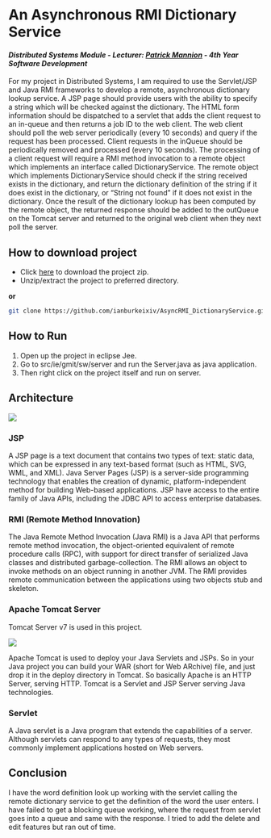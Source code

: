 # An Asynchronous RMI Dictionary Service
#### *Distributed Systems Module - Lecturer: [Patrick Mannion]() - 4th Year Software Development*
For my project in Distributed Systems, I am required to use the Servlet/JSP and Java RMI frameworks to develop a remote, asynchronous dictionary lookup service. A JSP page should provide users with the ability to specify a string which will be checked against the dictionary. The HTML form information should be dispatched to a servlet that adds the client request to an in-queue and then returns a job ID to the web client. The web client should poll the web server periodically (every 10 seconds) and query if the request has been processed. Client requests in the inQueue should be periodically removed and processed (every 10 seconds). 
The processing of a client request will require a RMI method invocation to a remote object which implements an interface called DictionaryService. The remote object which implements DictionaryService should check if the string received exists in the dictionary, and return the dictionary definition of the string if it does exist in the dictionary, or “String not found” if it does not exist in the dictionary. Once the result of the dictionary lookup has been computed by the remote object, the returned response should be added to the outQueue on the Tomcat server and returned to the original web client when they next poll the server. 

## How to download project
- Click [here](https://github.com/ianburkeixiv/AsyncRMI_DictionaryService/archive/master.zip) to download the project zip.
- Unzip/extract the project to preferred directory.

**or**

```bash
git clone https://github.com/ianburkeixiv/AsyncRMI_DictionaryService.git
```

## How to Run
1. Open up the project in eclipse Jee.
2. Go to src/ie/gmit/sw/server and run the Server.java as java application.
3. Then right click on the project itself and run on server.

## Architecture
![](https://user-images.githubusercontent.com/22341150/34322891-9e8e3bc2-e82b-11e7-9887-cb5cdea72a0e.PNG)

### JSP
A JSP page is a text document that contains two types of text: static data, which can be expressed in any text-based format (such as HTML, SVG, WML, and XML). Java Server Pages (JSP) is a server-side programming technology that enables the creation of dynamic, platform-independent method for building Web-based applications. JSP have access to the entire family of Java APIs, including the JDBC API to access enterprise databases.

### RMI (Remote Method Innovation)
The Java Remote Method Invocation (Java RMI) is a Java API that performs remote method invocation, the object-oriented equivalent of remote procedure calls (RPC), with support for direct transfer of serialized Java classes and distributed garbage-collection. The RMI allows an object to invoke methods on an object running in another JVM. The RMI provides remote communication between the applications using two objects stub and skeleton. 

### Apache Tomcat Server
Tomcat Server v7 is used in this project.

![](https://user-images.githubusercontent.com/22341150/34322893-b1083690-e82b-11e7-9d1b-051f74e38cd2.png)

Apache Tomcat is used to deploy your Java Servlets and JSPs. So in your Java project you can build your WAR (short for Web ARchive) file, and just drop it in the deploy directory in Tomcat. So basically Apache is an HTTP Server, serving HTTP. Tomcat is a Servlet and JSP Server serving Java technologies.


### Servlet
A Java servlet is a Java program that extends the capabilities of a server. Although servlets can respond to any types of requests, they most commonly implement applications hosted on Web servers.


## Conclusion
I have the word definition look up working with the servlet calling the remote dictionary service to get the definition of the word the user enters. I have failed to get a blocking queue working, where the request from servlet goes into a queue and same with the response. I tried to add the delete and edit features but ran out of time.



